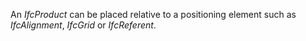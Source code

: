 An _IfcProduct_ can be placed relative to a positioning element such as _IfcAlignment_, _IfcGrid_ or _IfcReferent_.

